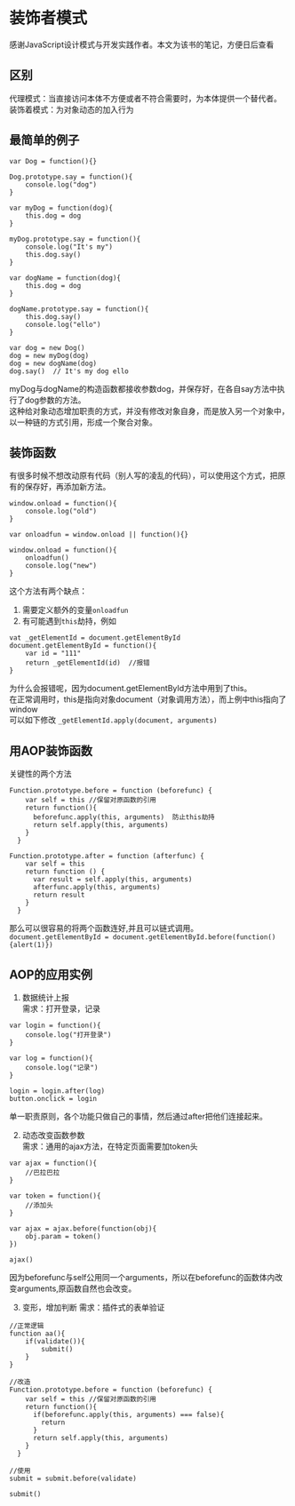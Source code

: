 # 装饰者模式
感谢JavaScript设计模式与开发实践作者。本文为该书的笔记，方便日后查看

## 区别
代理模式：当直接访问本体不方便或者不符合需要时，为本体提供一个替代者。
装饰着模式：为对象动态的加入行为

## 最简单的例子
```
var Dog = function(){}

Dog.prototype.say = function(){
	console.log("dog")
}

var myDog = function(dog){
	this.dog = dog
}

myDog.prototype.say = function(){
	console.log("It's my")
	this.dog.say()
}

var dogName = function(dog){
	this.dog = dog
}

dogName.prototype.say = function(){
	this.dog.say()
	console.log("ello")
}

var dog = new Dog()
dog = new myDog(dog)
dog = new dogName(dog)
dog.say()  // It's my dog ello
```
myDog与dogName的构造函数都接收参数dog，并保存好，在各自say方法中执行了dog参数的方法。<br>
这种给对象动态增加职责的方式，并没有修改对象自身，而是放入另一个对象中，以一种链的方式引用，形成一个聚合对象。


## 装饰函数
有很多时候不想改动原有代码（别人写的凌乱的代码），可以使用这个方式，把原有的保存好，再添加新方法。
```
window.onload = function(){
	console.log("old")
}

var onloadfun = window.onload || function(){}

window.onload = function(){
	onloadfun()
	console.log("new")
}
```
这个方法有两个缺点：
1. 需要定义额外的变量`onloadfun`
2. 有可能遇到`this`劫持，例如
```
vat _getElementId = document.getElementById
document.getElementById = function(){
	var id = "111"
	return _getElementId(id)  //报错
}
```
为什么会报错呢，因为document.getElementById方法中用到了this。<br>
在正常调用时，this是指向对象document（对象调用方法），而上例中this指向了window<br>
可以如下修改
`_getElementId.apply(document, arguments)`

## 用AOP装饰函数
关键性的两个方法
```
Function.prototype.before = function (beforefunc) {
    var self = this //保留对原函数的引用
    return function(){
      beforefunc.apply(this, arguments)  防止this劫持
      return self.apply(this, arguments)
    }
  }

Function.prototype.after = function (afterfunc) {
    var self = this
    return function () {
      var result = self.apply(this, arguments)
      afterfunc.apply(this, arguments)
      return result
    }
  }  
```
那么可以很容易的将两个函数连好,并且可以链式调用。
`document.getElementById = document.getElementById.before(function(){alert(1)})`

## AOP的应用实例
1. 数据统计上报<br>
需求：打开登录，记录
```
var login = function(){
	console.log("打开登录")
}

var log = function(){
	console.log("记录")
}

login = login.after(log)
button.onclick = login
```
单一职责原则，各个功能只做自己的事情，然后通过after把他们连接起来。

2. 动态改变函数参数 <br>
需求：通用的ajax方法，在特定页面需要加token头
```
var ajax = function(){
	//巴拉巴拉
}

var token = function(){
	//添加头
}

var ajax = ajax.before(function(obj){
	obj.param = token()
})

ajax()
```
因为beforefunc与self公用同一个arguments，所以在beforefunc的函数体内改变arguments,原函数自然也会改变。

3. 变形，增加判断
需求：插件式的表单验证 <br>
```
//正常逻辑
function aa(){
	if(validate()){
		submit()
	}
}

//改造
Function.prototype.before = function (beforefunc) {
    var self = this //保留对原函数的引用
    return function(){
      if(beforefunc.apply(this, arguments) === false){
      	return 
      }  
      return self.apply(this, arguments)
    }
  }

//使用
submit = submit.before(validate)

submit()
```









